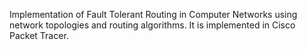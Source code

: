 Implementation of Fault Tolerant Routing in Computer Networks using network topologies and routing algorithms. It is implemented in Cisco Packet Tracer.
